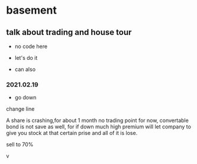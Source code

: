 # basement
## talk about trading and house tour
- no code here
+ let's do it
* can also

### 2021.02.19
* go down  

change line

A share is crashing,for about 1 month
no trading point for now,
convertable bond is not save as well,
for if down much high premium will let company to give you stock at that certain prise and all of it is lose.

sell to 70%

v

